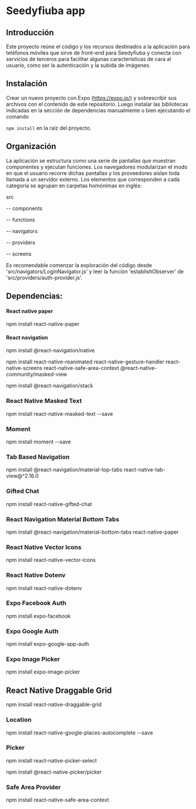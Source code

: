 # Seedyfiuba app



## Introducción

Este proyecto reúne el código y los recursos destinados a la aplicación para teléfonos móviles que sirve de front-end para Seedyfiuba y conecta con servicios de terceros para facilitar algunas características de cara al usuario, como ser la autenticación y la subida de imágenes.



## Instalación

Crear un nuevo proyecto con Expo (https://expo.io/) y sobrescribir sus archivos con el contenido de este repositorio. Luego instalar las bibliotecas indicadas en la sección de dependencias manualmente o bien ejecutando el comando 

`npm install` en la raíz del proyecto.



## Organización

La aplicación se estructura como una serie de pantallas que muestran componentes y ejecutan funciones. Los navegadores modularizan el modo en que el usuario recorre dichas pantallas y los proveedores aíslan toda llamada a un servidor externo. Los elementos que corresponden a cada categoría se agrupan en carpetas homónimas en inglés:

src

-- components

-- functions

-- navigators

-- providers

-- screens



Es recomendable comenzar la exploración del código desde 'src/navigators/LoginNavigator.js' y leer la función 'establishObserver' de 'src/providers/auth-provider.js'.



## Dependencias:

#### React native paper

npm install react-native-paper



#### React navigation

npm install @react-navigation/native

npm install react-native-reanimated react-native-gesture-handler react-native-screens react-native-safe-area-context @react-native-community/masked-view

npm install @react-navigation/stack



### React Native Masked Text

npm install react-native-masked-text --save



### Moment

npm install moment --save



### Tab Based Navigation

npm install @react-navigation/material-top-tabs react-native-tab-view@^2.16.0



### Gifted Chat

npm install react-native-gifted-chat



### React Navigation Material Bottom Tabs

npm install @react-navigation/material-bottom-tabs react-native-paper



### React Native Vector Icons

npm install react-native-vector-icons



### React Native Dotenv

npm install react-native-dotenv



### Expo Facebook Auth

npm install expo-facebook



### Expo Google Auth

npm install expo-google-app-auth



### Expo Image Picker

npm install expo-image-picker



## React Native Draggable Grid

npm install react-native-draggable-grid



### Location

npm install react-native-google-places-autocomplete --save



### Picker

npm install react-native-picker-select

npm install @react-native-picker/picker



### Safe Area Provider

npm install react-native-safe-area-context

